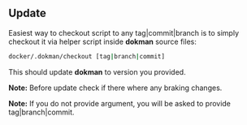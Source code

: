 Update
------

Easiest way to checkout script to any tag|commit|branch is to simply checkout it via helper script inside 
**dokman** source files:

```bash
docker/.dokman/checkout [tag|branch|commit]
```

This should update **dokman** to version you provided. 

**Note:** Before update check if there where any braking changes.

**Note:** If you do not provide argument, you will be asked to provide tag|branch|commit.
